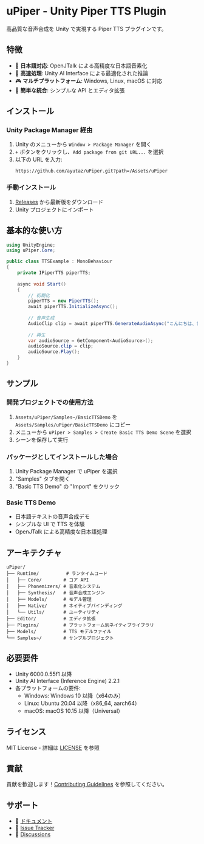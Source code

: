 # uPiper - Unity Piper TTS Plugin

高品質な音声合成を Unity で実現する Piper TTS プラグインです。

## 特徴

- 🎌 **日本語対応**: OpenJTalk による高精度な日本語音素化
- 🚀 **高速処理**: Unity AI Interface による最適化された推論
- 🎮 **マルチプラットフォーム**: Windows, Linux, macOS に対応
- 🔧 **簡単な統合**: シンプルな API とエディタ拡張

## インストール

### Unity Package Manager 経由

1. Unity のメニューから `Window > Package Manager` を開く
2. `+` ボタンをクリックし、`Add package from git URL...` を選択
3. 以下の URL を入力:
   ```
   https://github.com/ayutaz/uPiper.git?path=/Assets/uPiper
   ```

### 手動インストール

1. [Releases](https://github.com/ayutaz/uPiper/releases) から最新版をダウンロード
2. Unity プロジェクトにインポート

## 基本的な使い方

```csharp
using UnityEngine;
using uPiper.Core;

public class TTSExample : MonoBehaviour
{
    private IPiperTTS piperTTS;
    
    async void Start()
    {
        // 初期化
        piperTTS = new PiperTTS();
        await piperTTS.InitializeAsync();
        
        // 音声生成
        AudioClip clip = await piperTTS.GenerateAudioAsync("こんにちは、世界！");
        
        // 再生
        var audioSource = GetComponent<AudioSource>();
        audioSource.clip = clip;
        audioSource.Play();
    }
}
```

## サンプル

### 開発プロジェクトでの使用方法

1. `Assets/uPiper/Samples~/BasicTTSDemo` を `Assets/Samples/uPiper/BasicTTSDemo` にコピー
2. メニューから `uPiper > Samples > Create Basic TTS Demo Scene` を選択
3. シーンを保存して実行

### パッケージとしてインストールした場合

1. Unity Package Manager で uPiper を選択
2. "Samples" タブを開く
3. "Basic TTS Demo" の "Import" をクリック

### Basic TTS Demo
- 日本語テキストの音声合成デモ
- シンプルな UI で TTS を体験
- OpenJTalk による高精度な日本語処理

## アーキテクチャ

```
uPiper/
├── Runtime/          # ランタイムコード
│   ├── Core/        # コア API
│   ├── Phonemizers/ # 音素化システム
│   ├── Synthesis/   # 音声合成エンジン
│   ├── Models/      # モデル管理
│   ├── Native/      # ネイティブバインディング
│   └── Utils/       # ユーティリティ
├── Editor/          # エディタ拡張
├── Plugins/         # プラットフォーム別ネイティブライブラリ
├── Models/          # TTS モデルファイル
└── Samples~/        # サンプルプロジェクト
```

## 必要要件

- Unity 6000.0.55f1 以降
- Unity AI Interface (Inference Engine) 2.2.1
- 各プラットフォームの要件:
  - Windows: Windows 10 以降（x64のみ）
  - Linux: Ubuntu 20.04 以降（x86_64, aarch64）
  - macOS: macOS 10.15 以降（Universal）

## ライセンス

MIT License - 詳細は [LICENSE](../../LICENSE) を参照

## 貢献

貢献を歓迎します！[Contributing Guidelines](../../CONTRIBUTING.md) を参照してください。

## サポート

- 📖 [ドキュメント](https://github.com/ayutaz/uPiper/wiki)
- 🐛 [Issue Tracker](https://github.com/ayutaz/uPiper/issues)
- 💬 [Discussions](https://github.com/ayutaz/uPiper/discussions)